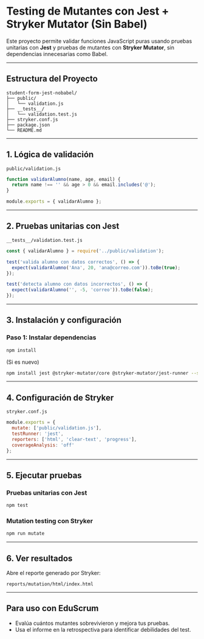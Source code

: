 # Testing de Mutantes con Jest + Stryker Mutator (Sin Babel)

Este proyecto permite validar funciones JavaScript puras usando pruebas unitarias con **Jest** y pruebas de mutantes con **Stryker Mutator**, sin dependencias innecesarias como Babel.

---

## Estructura del Proyecto

```
student-form-jest-nobabel/
├── public/
│   └── validation.js
├── __tests__/
│   └── validation.test.js
├── stryker.conf.js
├── package.json
└── README.md
```

---

## 1. Lógica de validación

`public/validation.js`

```javascript
function validarAlumno(name, age, email) {
  return name !== '' && age > 0 && email.includes('@');
}

module.exports = { validarAlumno };
```

---

## 2. Pruebas unitarias con Jest

`__tests__/validation.test.js`

```javascript
const { validarAlumno } = require('../public/validation');

test('valida alumno con datos correctos', () => {
  expect(validarAlumno('Ana', 20, 'ana@correo.com')).toBe(true);
});

test('detecta alumno con datos incorrectos', () => {
  expect(validarAlumno('', -5, 'correo')).toBe(false);
});
```

---

## 3. Instalación y configuración

### Paso 1: Instalar dependencias

```bash
npm install
```

(Si es nuevo)

```bash
npm install jest @stryker-mutator/core @stryker-mutator/jest-runner --save-dev
```

---

## 4. Configuración de Stryker

`stryker.conf.js`

```javascript
module.exports = {
  mutate: ['public/validation.js'],
  testRunner: 'jest',
  reporters: ['html', 'clear-text', 'progress'],
  coverageAnalysis: 'off'
};
```

---

## 5. Ejecutar pruebas

### Pruebas unitarias con Jest

```bash
npm test
```

### Mutation testing con Stryker

```bash
npm run mutate
```

---

## 6. Ver resultados

Abre el reporte generado por Stryker:

```
reports/mutation/html/index.html
```

---

## Para uso con EduScrum

- Evalúa cuántos mutantes sobrevivieron y mejora tus pruebas.
- Usa el informe en la retrospectiva para identificar debilidades del test.

